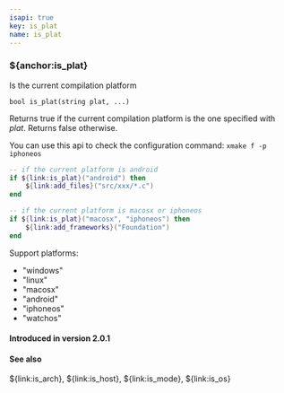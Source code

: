```yaml
---
isapi: true
key: is_plat
name: is_plat
---
```


### ${anchor:is_plat}

Is the current compilation platform

`bool is_plat(string plat, ...)`

Returns true if the current compilation platform is the one specified with *plat*. Returns false otherwise.

You can use this api to check the configuration command: `xmake f -p iphoneos`

```lua
-- if the current platform is android
if ${link:is_plat}("android") then
    ${link:add_files}("src/xxx/*.c")
end

-- if the current platform is macosx or iphoneos
if ${link:is_plat}("macosx", "iphoneos") then
    ${link:add_frameworks}("Foundation")
end
```

Support platforms:

* "windows"
* "linux"
* "macosx"
* "android"
* "iphoneos"
* "watchos"

#### Introduced in version 2.0.1

#### See also

${link:is_arch}, ${link:is_host}, ${link:is_mode}, ${link:is_os}
